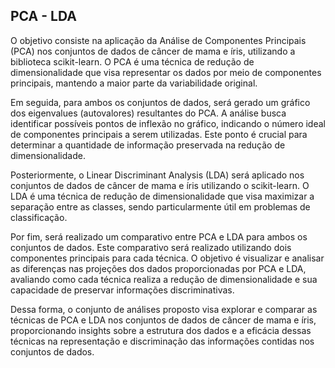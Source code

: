 ## PCA - LDA

O objetivo consiste na aplicação da Análise de Componentes Principais (PCA) nos conjuntos de dados de câncer de mama e íris, utilizando a biblioteca scikit-learn. O PCA é uma técnica de redução de dimensionalidade que visa representar os dados por meio de componentes principais, mantendo a maior parte da variabilidade original. 

Em seguida, para ambos os conjuntos de dados, será gerado um gráfico dos eigenvalues (autovalores) resultantes do PCA. A análise busca identificar possíveis pontos de inflexão no gráfico, indicando o número ideal de componentes principais a serem utilizadas. Este ponto é crucial para determinar a quantidade de informação preservada na redução de dimensionalidade. 

Posteriormente, o Linear Discriminant Analysis (LDA) será aplicado nos conjuntos de dados de câncer de mama e íris utilizando o scikit-learn. O LDA é uma técnica de redução de dimensionalidade que visa maximizar a separação entre as classes, sendo particularmente útil em problemas de classificação. 

Por fim, será realizado um comparativo entre PCA e LDA para ambos os conjuntos de dados. Este comparativo será realizado utilizando dois componentes principais para cada técnica. O objetivo é visualizar e analisar as diferenças nas projeções dos dados proporcionadas por PCA e LDA, avaliando como cada técnica realiza a redução de dimensionalidade e sua capacidade de preservar informações discriminativas. 

Dessa forma, o conjunto de análises proposto visa explorar e comparar as técnicas de PCA e LDA nos conjuntos de dados de câncer de mama e íris, proporcionando insights sobre a estrutura dos dados e a eficácia dessas técnicas na representação e discriminação das informações contidas nos conjuntos de dados. 